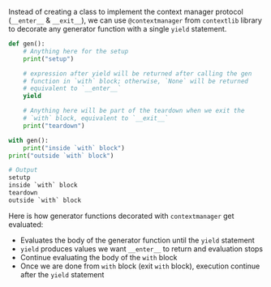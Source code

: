 Instead of creating a class to implement the context manager protocol
(`__enter__` & `__exit__`), we can use `@contextmanager` from `contextlib`
library to decorate any generator function with a single `yield` statement.

```python
def gen():
    # Anything here for the setup
    print("setup")

    # expression after yield will be returned after calling the gen 
    # function in `with` block; otherwise, `None` will be returned
    # equivalent to `__enter__`
    yield

    # Anything here will be part of the teardown when we exit the 
    # `with` block, equivalent to `__exit__`
    print("teardown")

with gen():
    print("inside `with` block")
print("outside `with` block")

# Output
setutp
inside `with` block
teardown
outside `with` block
```

Here is how generator functions decorated with `contextmanager` get evaluated:

- Evaluates the body of the generator function until the `yield` statement
- `yield` produces values we want `__enter__` to return and evaluation stops
- Continue evaluating the body of the `with` block
- Once we are done from `with` block (exit `with` block), execution continue
  after the `yield` statement
